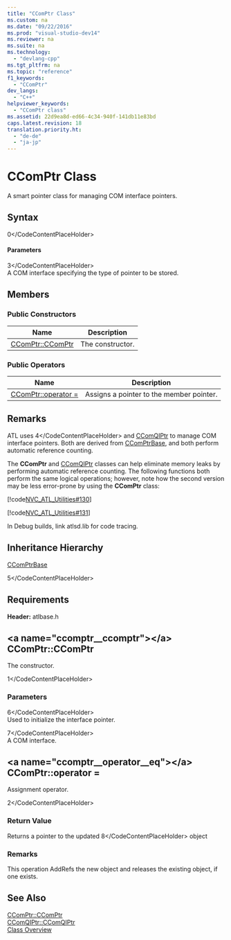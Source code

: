 ```yaml
---
title: "CComPtr Class"
ms.custom: na
ms.date: "09/22/2016"
ms.prod: "visual-studio-dev14"
ms.reviewer: na
ms.suite: na
ms.technology: 
  - "devlang-cpp"
ms.tgt_pltfrm: na
ms.topic: "reference"
f1_keywords: 
  - "CComPtr"
dev_langs: 
  - "C++"
helpviewer_keywords: 
  - "CComPtr class"
ms.assetid: 22d9ea8d-ed66-4c34-940f-141db11e83bd
caps.latest.revision: 18
translation.priority.ht: 
  - "de-de"
  - "ja-jp"
---
```

# CComPtr Class
A smart pointer class for managing COM interface pointers.  
  
## Syntax  
  
<CodeContentPlaceHolder>0\</CodeContentPlaceHolder>  
#### Parameters  
 <CodeContentPlaceHolder>3\</CodeContentPlaceHolder>  
 A COM interface specifying the type of pointer to be stored.  
  
## Members  
  
### Public Constructors  
  
|Name|Description|  
|----------|-----------------|  
|[CComPtr::CComPtr](../vs140/ccomptr--ccomptr.md)|The constructor.|  
  
### Public Operators  
  
|Name|Description|  
|----------|-----------------|  
|[CComPtr::operator =](../vs140/ccomptr--operator-=.md)|Assigns a pointer to the member pointer.|  
  
## Remarks  
 ATL uses <CodeContentPlaceHolder>4\</CodeContentPlaceHolder> and [CComQIPtr](../vs140/ccomqiptr-class.md) to manage COM interface pointers. Both are derived from [CComPtrBase](../vs140/ccomptrbase-class.md), and both perform automatic reference counting.  
  
 The **CComPtr** and [CComQIPtr](../vs140/ccomqiptr-class.md) classes can help eliminate memory leaks by performing automatic reference counting.  The following functions both perform the same logical operations; however, note how the second version may be less error-prone by using the **CComPtr** class:  
  
 [!code[NVC_ATL_Utilities#130](../vs140/codesnippet/CPP/ccomptr-class_1.cpp)]  
  
 [!code[NVC_ATL_Utilities#131](../vs140/codesnippet/CPP/ccomptr-class_2.cpp)]  
  
 In Debug builds, link atlsd.lib for code tracing.  
  
## Inheritance Hierarchy  
 [CComPtrBase](../vs140/ccomptrbase-class.md)  
  
 <CodeContentPlaceHolder>5\</CodeContentPlaceHolder>  
  
## Requirements  
 **Header:** atlbase.h  
  
##  \<a name="ccomptr__ccomptr">\</a>  CComPtr::CComPtr  
 The constructor.  
  
<CodeContentPlaceHolder>1\</CodeContentPlaceHolder>  
### Parameters  
 <CodeContentPlaceHolder>6\</CodeContentPlaceHolder>  
 Used to initialize the interface pointer.  
  
 <CodeContentPlaceHolder>7\</CodeContentPlaceHolder>  
 A COM interface.  
  
##  \<a name="ccomptr__operator__eq">\</a>  CComPtr::operator =  
 Assignment operator.  
  
<CodeContentPlaceHolder>2\</CodeContentPlaceHolder>  
### Return Value  
 Returns a pointer to the updated <CodeContentPlaceHolder>8\</CodeContentPlaceHolder> object  
  
### Remarks  
 This operation AddRefs the new object and releases the existing object, if one exists.  
  
## See Also  
 [CComPtr::CComPtr](../vs140/ccomptr--ccomptr.md)   
 [CComQIPtr::CComQIPtr](../vs140/ccomqiptr--ccomqiptr.md)   
 [Class Overview](../vs140/atl-class-overview.md)